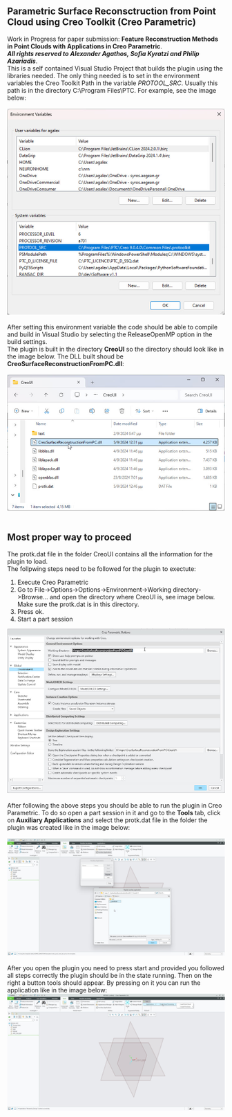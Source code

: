 ## Parametric Surface Reconsctruction from Point Cloud using Creo Toolkit (Creo Parametric)
Work in Progress for paper submission: **Feature Reconstruction Methods in Point Clouds with Applications in Creo Parametric**.<br>
***All rights reserved to Alexander Agathos, Sofia Kyratzi and Philip Azariadis***.<br>
This is a self contained Visual Studio Project that builds the plugin using the libraries needed. The only thing needed is to set in the environment variables the Creo Toolkit Path in the variable *PROTOOL_SRC*. Usually this path is in the directory C:\Program Files\PTC\. For example,  see the image below:<br><br>
![Environmental Variable](https://github.com/agalex1974/CreoSurfaceReconstructionFromPC/blob/main/ReadMeImages/2.jpg?raw=true)<br><br>
After setting this environment variable the code should be able to compile and build in Visual Studio by selecting the ReleaseOpenMP option in the build settings. <br>
The plugin is built in the directory **CreoUI** so the directory should look like in the image below. The DLL built shoud be **CreoSurfaceReconstructionFromPC.dll**:<br><br>
![DLL](https://github.com/agalex1974/CreoSurfaceReconstructionFromPC/blob/main/ReadMeImages/3.jpg?raw=true)<br><br>
## Most proper way to proceed
The protk.dat file in the folder CreoUI contains all the information for the plugin to load.<br>
The follpwing steps need to be followed for the plugin to exectute:<br>

 1. Execute Creo Parametric
 2. Go to File->Options->Options->Environment->Working directory->Browse... and open the directory where CreoUI is, see image below. Make sure the protk.dat is in this directory.
 3. Press ok.
 4. Start a part session

![Selecting Working Directory](https://github.com/agalex1974/CreoSurfaceReconstructionFromPC/blob/main/ReadMeImages/8.jpg?raw=true)
<br><br>
After following the above steps you should be able to run the plugin in Creo Parametric. To do so open a part session in it and go to the **Tools** tab, click on **Auxiliary Applications** and select the protk.dat file in the folder the plugin was created like in the image below:<br><br>
![enter image description here](https://github.com/agalex1974/CreoSurfaceReconstructionFromPC/blob/main/ReadMeImages/6.jpg?raw=true)
<br><br>
After you open the plugin you need to press start and provided you followed all steps correctly the plugin should be in the state running. Then on the right a button tools should appear. By pressing on it you can run the application like in the image below:<br>
![enter image description here](https://github.com/agalex1974/CreoSurfaceReconstructionFromPC/blob/main/ReadMeImages/7.jpg?raw=true)
